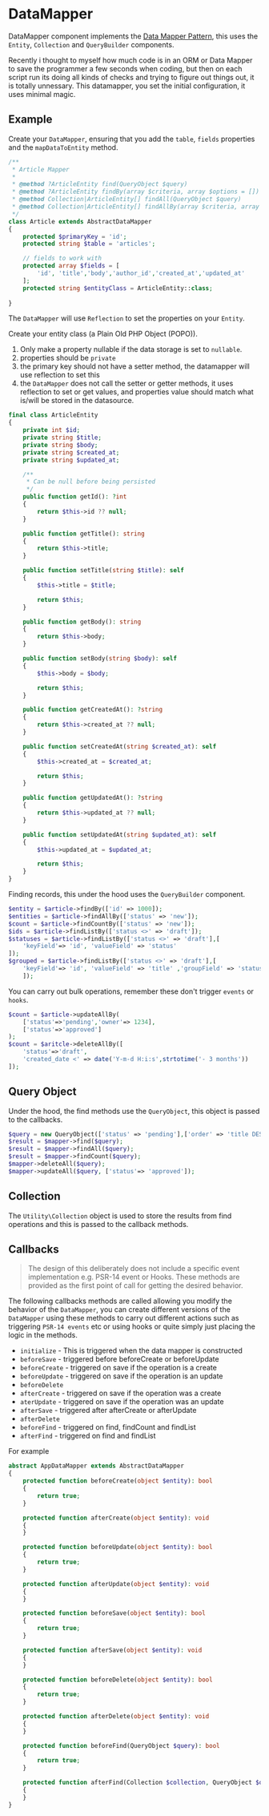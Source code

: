 # DataMapper

DataMapper component implements the [Data Mapper Pattern](https://martinfowler.com/eaaCatalog/dataMapper.html), this uses the `Entity`, `Collection` and `QueryBuilder` components.

Recently i thought to myself how much code is in an ORM or Data Mapper to save the programmer a few seconds when coding, but then on each script run its doing all kinds of checks and trying to figure out things out, it is totally unnessary. This datamapper, you set the initial configuration, it uses minimal
magic.

## Example

Create your `DataMapper`, ensuring that you add the `table`, `fields` properties and the `mapDataToEntity` method.

```php
/**
 * Article Mapper
 * 
 * @method ?ArticleEntity find(QueryObject $query)
 * @method ?ArticleEntity findBy(array $criteria, array $options = [])
 * @method Collection|ArticleEntity[] findAll(QueryObject $query)
 * @method Collection|ArticleEntity[] findAllBy(array $criteria, array $options = [])
 */
class Article extends AbstractDataMapper
{
    protected $primaryKey = 'id';
    protected string $table = 'articles';

    // fields to work with
    protected array $fields = [
        'id', 'title','body','author_id','created_at','updated_at'
    ];
    protected string $entityClass = ArticleEntity::class;
   
}
```

The `DataMapper` will use `Reflection` to set the properties on your `Entity`. 

Create your entity class (a Plain Old PHP Object (POPO)).

1. Only make a property nullable if the data storage is set to `nullable`.
2. properties should be `private`
3. the primary key should not have a setter method, the datamapper will use reflection to set this
4. the `DataMapper` does not call the setter or getter methods, it uses reflection to set or get values, and properties value should match what is/will be stored in the datasource.

```php
final class ArticleEntity
{
    private int $id;
    private string $title;
    private string $body;
    private string $created_at;
    private string $updated_at;

    /**
     * Can be null before being persisted
     */
    public function getId(): ?int
    {
        return $this->id ?? null;
    }

    public function getTitle(): string
    {
        return $this->title;
    }

    public function setTitle(string $title): self
    {
        $this->title = $title;

        return $this;
    }

    public function getBody(): string
    {
        return $this->body;
    }

    public function setBody(string $body): self
    {
        $this->body = $body;

        return $this;
    }

    public function getCreatedAt(): ?string
    {
        return $this->created_at ?? null;
    }

    public function setCreatedAt(string $created_at): self
    {
        $this->created_at = $created_at;

        return $this;
    }

    public function getUpdatedAt(): ?string
    {
        return $this->updated_at ?? null;
    }

    public function setUpdatedAt(string $updated_at): self
    {
        $this->updated_at = $updated_at;

        return $this;
    }
}

```

Finding records, this under the hood uses the `QueryBuilder` component.

```php
$entity = $article->findBy(['id' => 1000]);
$entities = $article->findAllBy(['status' => 'new']);
$count = $article->findCountBy(['status' => 'new']);
$ids = $article->findListBy(['status <>' => 'draft']);
$statuses = $article->findListBy(['status <>' => 'draft'],[
    'keyField'=> 'id', 'valueField' => 'status'
]);
$grouped = $article->findListBy(['status <>' => 'draft'],[
    'keyField'=> 'id', 'valueField' => 'title' ,'groupField' => 'status' 
    ]);
```

You can carry out bulk operations, remember these don't trigger `events` or `hooks`.

```php
$count = $article->updateAllBy(
    ['status'=>'pending','owner'=> 1234], 
    ['status'=>'approved']
);
$count = $aritcle->deleteAllBy([
    'status'=>'draft',
    'created_date <' => date('Y-m-d H:i:s',strtotime('- 3 months'))
]);
```

## Query Object

Under the hood, the find methods use the `QueryObject`, this object is passed to the callbacks.

```php
$query = new QueryObject(['status' => 'pending'],['order' => 'title DESC']);
$result = $mapper->find($query);
$result = $mapper->findAll($query);
$result = $mapper->findCount($query);
$mapper->deleteAll($query);
$mapper->updateAll($query, ['status'=> 'approved']);
```

## Collection

The `Utility\Collection` object is used to store the results from find operations and this is passed to the callback methods.

## Callbacks

> The design of this deliberately does not include a specific event implementation e.g. PSR-14 event or Hooks. These methods are provided as the first point of call for getting the desired behavior.

The following callbacks methods are called allowing you modify the behavior of the `DataMapper`, you can create different versions of the `DataMapper` using these methods to carry out different actions such as triggering `PSR-14 events` etc or using hooks or quite simply just placing the logic in the methods.

- `initialize` - This is triggered when the data mapper is constructed
- `beforeSave`  - triggered before beforeCreate or beforeUpdate
- `beforeCreate` - triggered on save if the operation is a create
- `beforeUpdate` - triggered on save if the operation is an update
- `beforeDelete`
- `afterCreate` - triggered on save if the operation was a create
- `aterUpdate` - triggered on save if the operation was an update
- `afterSave` - triggered after afterCreate or afterUpdate
- `afterDelete`
- `beforeFind` - triggered on find, findCount and findList
- `afterFind` - triggered on find and findList

For example 

```php
abstract AppDataMapper extends AbstractDataMapper
{
    protected function beforeCreate(object $entity): bool
    {
        return true;
    }

    protected function afterCreate(object $entity): void
    {
    }

    protected function beforeUpdate(object $entity): bool
    {
        return true;
    }

    protected function afterUpdate(object $entity): void
    {
    }

    protected function beforeSave(object $entity): bool
    {
        return true;
    }

    protected function afterSave(object $entity): void
    {
    }

    protected function beforeDelete(object $entity): bool
    {
        return true;
    }

    protected function afterDelete(object $entity): void
    {
    }

    protected function beforeFind(QueryObject $query): bool
    {
        return true;
    }

    protected function afterFind(Collection $collection, QueryObject $query): void
    {
    }
}
```